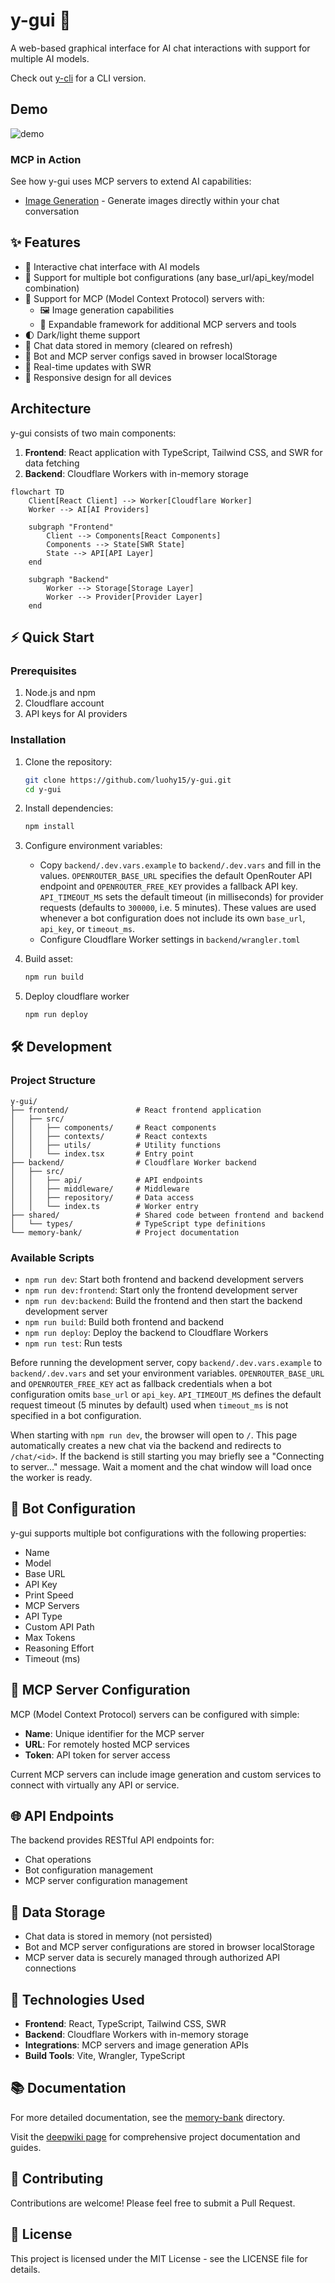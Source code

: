 # y-gui 🚀

A web-based graphical interface for AI chat interactions with support for multiple AI models.

Check out [y-cli](https://github.com/luohy15/y-cli) for a CLI version.

## Demo

![demo](https://cdn.luohy15.com/y-gui-demo-4.png)

### MCP in Action
See how y-gui uses MCP servers to extend AI capabilities:

- [Image Generation](https://yovy.app/share/0e36ad05) - Generate images directly within your chat conversation

## ✨ Features

- 💬 Interactive chat interface with AI models
- 🤖 Support for multiple bot configurations (any base_url/api_key/model combination)
- 🔗 Support for MCP (Model Context Protocol) servers with:
  - 🖼️ Image generation capabilities
  - 🧩 Expandable framework for additional MCP servers and tools
- 🌓 Dark/light theme support
- 📝 Chat data stored in memory (cleared on refresh)
- 💾 Bot and MCP server configs saved in browser localStorage
- 🔄 Real-time updates with SWR
- 📱 Responsive design for all devices

## Architecture

y-gui consists of two main components:

1. **Frontend**: React application with TypeScript, Tailwind CSS, and SWR for data fetching
2. **Backend**: Cloudflare Workers with in-memory storage

```mermaid
flowchart TD
    Client[React Client] --> Worker[Cloudflare Worker]
    Worker --> AI[AI Providers]

    subgraph "Frontend"
        Client --> Components[React Components]
        Components --> State[SWR State]
        State --> API[API Layer]
    end

    subgraph "Backend"
        Worker --> Storage[Storage Layer]
        Worker --> Provider[Provider Layer]
    end
```

## ⚡ Quick Start

### Prerequisites

1. Node.js and npm
2. Cloudflare account
3. API keys for AI providers

### Installation

1. Clone the repository:
   ```bash
   git clone https://github.com/luohy15/y-gui.git
   cd y-gui
   ```

2. Install dependencies:
   ```bash
   npm install
   ```

3. Configure environment variables:
   - Copy `backend/.dev.vars.example` to `backend/.dev.vars` and fill in the values.
     `OPENROUTER_BASE_URL` specifies the default OpenRouter API endpoint and
    `OPENROUTER_FREE_KEY` provides a fallback API key. `API_TIMEOUT_MS` sets the
    default timeout (in milliseconds) for provider requests (defaults to
    `300000`, i.e. 5 minutes). These values are
     used whenever a bot configuration does not include its own `base_url`,
     `api_key`, or `timeout_ms`.
   - Configure Cloudflare Worker settings in `backend/wrangler.toml`

4. Build asset:
   ```bash
   npm run build
   ```

5. Deploy cloudflare worker
   ```bash
   npm run deploy
   ```

## 🛠️ Development

### Project Structure

```
y-gui/
├── frontend/               # React frontend application
│   ├── src/
│   │   ├── components/     # React components
│   │   ├── contexts/       # React contexts
│   │   ├── utils/          # Utility functions
│   │   └── index.tsx       # Entry point
├── backend/                # Cloudflare Worker backend
│   ├── src/
│   │   ├── api/            # API endpoints
│   │   ├── middleware/     # Middleware
│   │   ├── repository/     # Data access
│   │   └── index.ts        # Worker entry
├── shared/                 # Shared code between frontend and backend
│   └── types/              # TypeScript type definitions
└── memory-bank/            # Project documentation
```

### Available Scripts

- `npm run dev`: Start both frontend and backend development servers
- `npm run dev:frontend`: Start only the frontend development server
- `npm run dev:backend`: Build the frontend and then start the backend development server
- `npm run build`: Build both frontend and backend
- `npm run deploy`: Deploy the backend to Cloudflare Workers
- `npm run test`: Run tests

Before running the development server, copy `backend/.dev.vars.example` to `backend/.dev.vars` and set your environment variables. `OPENROUTER_BASE_URL` and `OPENROUTER_FREE_KEY` act as fallback credentials when a bot configuration omits `base_url` or `api_key`. `API_TIMEOUT_MS` defines the default request timeout (5 minutes by default) used when `timeout_ms` is not specified in a bot configuration.


When starting with `npm run dev`, the browser will open to `/`. This page automatically
creates a new chat via the backend and redirects to `/chat/<id>`. If the backend
is still starting you may briefly see a "Connecting to server…" message. Wait a
moment and the chat window will load once the worker is ready.

## 🤖 Bot Configuration

y-gui supports multiple bot configurations with the following properties:

- Name
- Model
- Base URL
- API Key
- Print Speed
- MCP Servers
- API Type
- Custom API Path
- Max Tokens
- Reasoning Effort
- Timeout (ms)

## 🔗 MCP Server Configuration

MCP (Model Context Protocol) servers can be configured with simple:
- **Name**: Unique identifier for the MCP server
- **URL**: For remotely hosted MCP services
 - **Token**: API token for server access

Current MCP servers can include image generation and custom services to connect with virtually any API or service.

## 🌐 API Endpoints

The backend provides RESTful API endpoints for:

- Chat operations
- Bot configuration management
- MCP server configuration management

## 🔄 Data Storage

- Chat data is stored in memory (not persisted)
- Bot and MCP server configurations are stored in browser localStorage
- MCP server data is securely managed through authorized API connections

## 🧩 Technologies Used

- **Frontend**: React, TypeScript, Tailwind CSS, SWR
- **Backend**: Cloudflare Workers with in-memory storage
- **Integrations**: MCP servers and image generation APIs
- **Build Tools**: Vite, Wrangler, TypeScript

## 📚 Documentation

For more detailed documentation, see the [memory-bank](./memory-bank) directory.

Visit the [deepwiki page](https://deepwiki.com/luohy15/y-gui) for comprehensive project documentation and guides.

## 🤝 Contributing

Contributions are welcome! Please feel free to submit a Pull Request.

## 📄 License

This project is licensed under the MIT License - see the LICENSE file for details.
